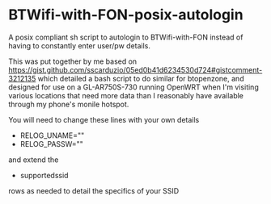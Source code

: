 # BTWifi-with-FON-posix-autologin
A posix compliant sh script to autologin to BTWifi-with-FON instead of having to constantly enter user/pw details.  

This was put together by me based on https://gist.github.com/sscarduzio/05ed0b41d6234530d724#gistcomment-3212135 which detailed a bash script to do similar for btopenzone, and designed for use on a GL-AR750S-730 running OpenWRT when I'm visiting various locations that need more data than I reasonably have available through my phone's monile hotspot.  

You will need to change these lines with your own details
*  RELOG_UNAME="<username>"
*  RELOG_PASSW="<pass>"
  
and extend the 
*  supportedssid

rows as needed to detail the specifics of your SSID
